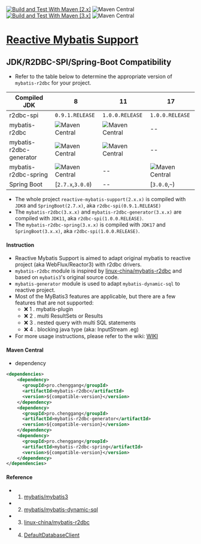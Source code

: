 [![Build and Test With Maven [2.x]](https://github.com/chenggangpro/reactive-mybatis-support/actions/workflows/workflow-2.x.yml/badge.svg?branch=2.x)](https://github.com/chenggangpro/reactive-mybatis-support/actions/workflows/workflow-2.x.yml) ![Maven Central](https://img.shields.io/maven-central/v/pro.chenggang/mybatis-r2dbc?versionSuffix=RELEASE&versionPrefix=2&color=%2352c82c)
[![Build and Test With Maven [3.x]](https://github.com/chenggangpro/reactive-mybatis-support/actions/workflows/workflow-3.x.yml/badge.svg?branch=3.x)](https://github.com/chenggangpro/reactive-mybatis-support/actions/workflows/workflow-3.x.yml) ![Maven Central](https://img.shields.io/maven-central/v/pro.chenggang/mybatis-r2dbc?versionSuffix=RELEASE&versionPrefix=3&color=%2352c82c)
# [Reactive Mybatis Support](https://github.com/chenggangpro/reactive-mybatis-support/wiki)

## JDK/R2DBC-SPI/Spring-Boot Compatibility

* Refer to the table below to determine the appropriate version of `mybatis-r2dbc` for your project.

| Compiled JDK            | 8                                                                                                                                                    | 11                                                                                                                                                   | 17                                                                                                                                                   |
|-------------------------|------------------------------------------------------------------------------------------------------------------------------------------------------|------------------------------------------------------------------------------------------------------------------------------------------------------|------------------------------------------------------------------------------------------------------------------------------------------------------|
| r2dbc-spi               | `0.9.1.RELEASE`                                                                                                                                      | `1.0.0.RELEASE`                                                                                                                                      | `1.0.0.RELEASE`                                                                                                                                      |
| mybatis-r2dbc           | ![Maven Central](https://img.shields.io/maven-central/v/pro.chenggang/mybatis-r2dbc?versionSuffix=RELEASE&versionPrefix=2&label=%20&color=%2352c82c) | ![Maven Central](https://img.shields.io/maven-central/v/pro.chenggang/mybatis-r2dbc?versionSuffix=RELEASE&versionPrefix=3&label=%20&color=%2352c82c) | --                                                                                                                                                   |
| mybatis-r2dbc-generator | ![Maven Central](https://img.shields.io/maven-central/v/pro.chenggang/mybatis-r2dbc?versionSuffix=RELEASE&versionPrefix=2&label=%20&color=%2352c82c) | ![Maven Central](https://img.shields.io/maven-central/v/pro.chenggang/mybatis-r2dbc?versionSuffix=RELEASE&versionPrefix=3&label=%20&color=%2352c82c) | --                                                                                                                                                   |
| mybatis-r2dbc-spring    | ![Maven Central](https://img.shields.io/maven-central/v/pro.chenggang/mybatis-r2dbc?versionSuffix=RELEASE&versionPrefix=2&label=%20&color=%2352c82c) | --                                                                                                                                                   | ![Maven Central](https://img.shields.io/maven-central/v/pro.chenggang/mybatis-r2dbc?versionSuffix=RELEASE&versionPrefix=3&label=%20&color=%2352c82c) |
| Spring Boot             | [`2.7.x`,`3.0.0`)                                                                                                                                    | --                                                                                                                                                   | [`3.0.0`,`~`)                                                                                                                                        |


* The whole project `reactive-mybatis-support(2.x.x)` is compiled with `JDK8` and `SpringBoot(2.7.x)`, aka `r2dbc-spi(0.9.1.RELEASE)`
* The `mybatis-r2dbc(3.x.x)` and `mybatis-r2dbc-generator(3.x.x)` are compiled with `JDK11`, aka `r2dbc-spi(1.0.0.RELEASE)`.
* The `mybatis-r2dbc-spring(3.x.x)` is compiled with `JDK17` and  `SpringBoot(3.x.x)`, aka `r2dbc-spi(1.0.0.RELEASE)`.

#### Instruction

* Reactive Mybatis Support is aimed to adapt original mybatis to reactive project (aka WebFlux/Reactor3) with r2dbc drivers.
* `mybatis-r2dbc` module is inspired by [linux-china/mybatis-r2dbc](https://github.com/linux-china/mybatis-r2dbc) and based on `mybatis3`'s original source code.
* `mybatis-generator` module is used to adapt `mybatis-dynamic-sql` to reactive project.
* Most of the MyBatis3 features are applicable, but there are a few features that are not supported:
    * ❌ 1 . mybatis-plugin
    * ❌ 2 . multi ResultSets or Results
    * ❌ 3 . nested query with multi SQL statements
    * ❌️ 4 . blocking java type (aka: InputStream .eg)
* For more usage instructions, please refer to the wiki: [WIKI](https://github.com/chenggangpro/reactive-mybatis-support/wiki)

#### Maven Central

* dependency

```xml
<dependencies>
    <dependency>
      <groupId>pro.chenggang</groupId>
      <artifactId>mybatis-r2dbc</artifactId>
      <version>${compatible-version}</version>
    </dependency>
    <dependency>
      <groupId>pro.chenggang</groupId>
      <artifactId>mybatis-r2dbc-generator</artifactId>
      <version>${compatible-version}</version>
    </dependency>
    <dependency>
      <groupId>pro.chenggang</groupId>
      <artifactId>mybatis-r2dbc-spring</artifactId>
      <version>${compatible-version}</version>
    </dependency>
</dependencies>

```

#### Reference

* 1. [mybatis/mybatis3](https://github.com/mybatis/mybatis-3)
* 2. [mybatis/mybatis-dynamic-sql](https://github.com/mybatis/mybatis-dynamic-sql)
* 3. [linux-china/mybatis-r2dbc](https://github.com/linux-china/mybatis-r2dbc)
* 4. [DefaultDatabaseClient](https://github.com/spring-projects/spring-data-r2dbc/blob/main/src/main/java/org/springframework/data/r2dbc/core/DefaultDatabaseClient.java)
